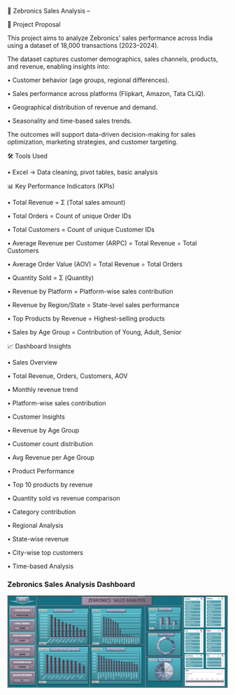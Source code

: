 📄 Zebronics Sales Analysis –


📌 Project Proposal

This project aims to analyze Zebronics’ sales performance across India using a dataset of 18,000 transactions (2023–2024).

The dataset captures customer demographics, sales channels, products, and revenue, enabling insights into:

•	Customer behavior (age groups, regional differences).

•	Sales performance across platforms (Flipkart, Amazon, Tata CLiQ).

•	Geographical distribution of revenue and demand.

•	Seasonality and time-based sales trends.

The outcomes will support data-driven decision-making for sales optimization, marketing strategies, and customer targeting.



🛠 Tools Used

•	Excel → Data cleaning, pivot tables, basic analysis



📊 Key Performance Indicators (KPIs)


•	Total Revenue = Σ (Total sales amount)

•	Total Orders = Count of unique Order IDs

•	Total Customers = Count of unique Customer IDs

•	Average Revenue per Customer (ARPC) = Total Revenue ÷ Total Customers

•	Average Order Value (AOV) = Total Revenue ÷ Total Orders

•	Quantity Sold = Σ (Quantity)

•	Revenue by Platform = Platform-wise sales contribution

•	Revenue by Region/State = State-level sales performance

•	Top Products by Revenue = Highest-selling products

•	Sales by Age Group = Contribution of Young, Adult, Senior




📈 Dashboard Insights

•	Sales Overview 

•	Total Revenue, Orders, Customers, AOV

•	Monthly revenue trend 

•	Platform-wise sales contribution 

•	Customer Insights

•	Revenue by Age Group 


•	Customer count distribution 

•	Avg Revenue per Age Group 

•	Product Performance

•	Top 10 products by revenue 

•	Quantity sold vs revenue comparison

•	Category contribution

•	Regional Analysis

•	State-wise revenue 

•	City-wise top customers 

•	Time-based Analysis


### Zebronics Sales Analysis Dashboard

![Zebronics Sales Analysis](https://github.com/Parag-soda/Data-Analysis-Project-/blob/5efde3630d39840aaa5510ec09b90e55764eb3c0/Excel%20Project/Screenshot%202025-09-25%20155033.png)


